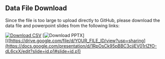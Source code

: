 ## Data File Download

Since the file is too large to upload directly to GitHub, please download the data file and powerpoint slides from the following links:

[![Download CSV](https://img.shields.io/badge/Download-CSV-blue)](https://drive.google.com/file/d/16AYWKIM_zVNUXbfyIgLc5unDPS6EDpeX/view?usp=sharing)
[![Download PPTX](https://img.shields.io/badge/Download-PPTX-green)][([https://drive.google.com/file/d/YOUR_FILE_ID/view?usp=sharing](https://docs.google.com/presentation/d/1RpOsCk95pBBC3cjjEV01rIZfO-dL6cxX/edit?slide=id.p1#slide=id.p1)
